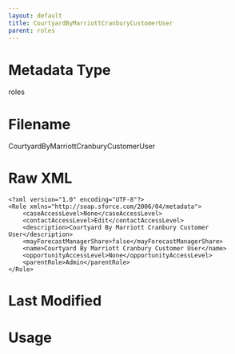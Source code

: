 ```yaml
---
layout: default
title: CourtyardByMarriottCranburyCustomerUser
parent: roles
---
```

# Metadata Type
roles


# Filename 
CourtyardByMarriottCranburyCustomerUser


# Raw XML
```
<?xml version="1.0" encoding="UTF-8"?>
<Role xmlns="http://soap.sforce.com/2006/04/metadata">
    <caseAccessLevel>None</caseAccessLevel>
    <contactAccessLevel>Edit</contactAccessLevel>
    <description>Courtyard By Marriott Cranbury Customer User</description>
    <mayForecastManagerShare>false</mayForecastManagerShare>
    <name>Courtyard By Marriott Cranbury Customer User</name>
    <opportunityAccessLevel>None</opportunityAccessLevel>
    <parentRole>Admin</parentRole>
</Role>
```


# Last Modified


# Usage
